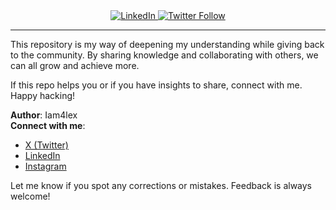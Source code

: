 <div align="center">  
  <a href="https://www.linkedin.com/in/Iam4lex/" target="_blank">  
    <img src="https://img.shields.io/badge/LinkedIn-Follow-0077B5?style=flat&logo=linkedin&logoColor=white" alt="LinkedIn">  
  </a>  
  <a href="https://twitter.com/Iam4lex" target="_blank">  
    <img src="https://img.shields.io/twitter/follow/Iam4lex?style=social" alt="Twitter Follow">  
  </a>  
</div>  
 
---
 
This repository is my way of deepening my understanding while giving back to the community. By sharing knowledge and collaborating with others, we can all grow and achieve more.

If this repo helps you or if you have insights to share, connect with me. Happy hacking!

**Author**: Iam4lex  
**Connect with me**:  
- [X (Twitter)](https://x.com/Iam4lex)  
- [LinkedIn](https://www.linkedin.com/in/iam4lex/)  
- [Instagram](https://instagram.com/iqm4lex)

Let me know if you spot any corrections or mistakes. Feedback is always welcome!
